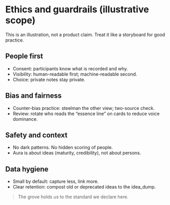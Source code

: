 # Ethics and guardrails (illustrative scope)

This is an illustration, not a product claim. Treat it like a storyboard for good practice.

## People first
- Consent: participants know what is recorded and why.
- Visibility: human-readable first; machine-readable second.
- Choice: private notes stay private.

## Bias and fairness
- Counter-bias practice: steelman the other view; two-source check.
- Review: rotate who reads the “essence line” on cards to reduce voice dominance.

## Safety and context
- No dark patterns. No hidden scoring of people.
- Aura is about ideas (maturity, credibility), not about persons.

## Data hygiene
- Small by default: capture less, link more.
- Clear retention: compost old or deprecated ideas to the idea_dump.

> The grove holds us to the standard we declare here.

